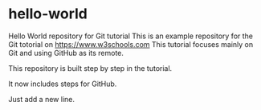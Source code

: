 # hello-world
Hello World repository for Git tutorial
This is an example repository for the Git totorial on https://www.w3schools.com
This tutorial focuses mainly on Git and using GitHub as its remote.

This repository is built step by step in the tutorial.

It now includes steps for GitHub.

Just add a new line.